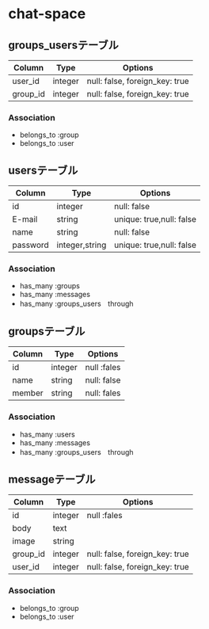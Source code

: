 # chat-space
 ## groups_usersテーブル

|Column|Type|Options|
|------|----|-------|
|user_id|integer|null: false, foreign_key: true|
|group_id|integer|null: false, foreign_key: true|

### Association
- belongs_to :group
- belongs_to :user

## usersテーブル

|Column|Type|Options|
|------|----|-------|
|id|integer|null: false|
|E-mail|string|unique: true,null: false|
|name|string|null: false|
|password|integer,string|unique: true,null: false|
### Association
- has_many :groups
- has_many :messages
- has_many :groups_users　through


## groupsテーブル

|Column|Type|Options|
|------|----|-------|
|id|integer|null :fales|
|name|string|null: false|
|member|string|null: fales|
### Association
- has_many :users
- has_many :messages
- has_many :groups_users　through


## messageテーブル

|Column|Type|Options|
|------|----|-------|
|id|integer|null :fales|
|body|text||
|image|string||
|group_id|integer|null: false, foreign_key: true|
|user_id|integer|null: false, foreign_key: true|
### Association
- belongs_to :group
- belongs_to :user

